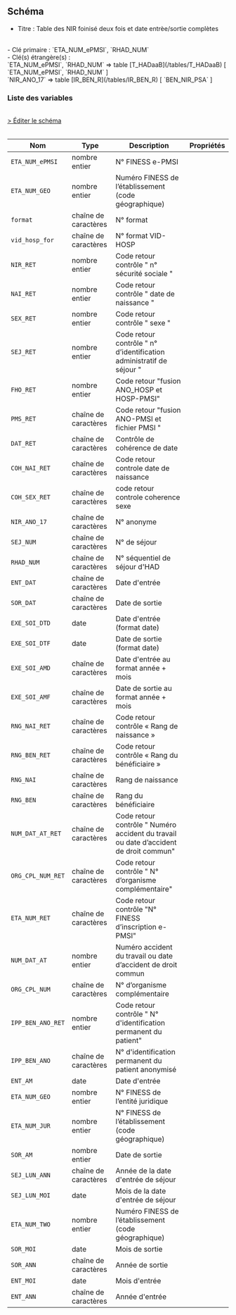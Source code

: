 ## Schéma

- Titre : Table des NIR foinisé deux fois et date entrèe/sortie complètes
<br />
- Clé primaire : `ETA_NUM_ePMSI`, `RHAD_NUM`
<br />
- Clé(s) étrangère(s) : <br />
`ETA_NUM_ePMSI`, `RHAD_NUM` => table [T_HADaaB](/tables/T_HADaaB) [ `ETA_NUM_ePMSI`, `RHAD_NUM` ]<br />
`NIR_ANO_17` => table [IR_BEN_R](/tables/IR_BEN_R) [ `BEN_NIR_PSA` ]<br />

### Liste des variables
<br />
<div>
    <a href="https://gitlab.com/healthdatahub/schema-snds/edit/master/schemas/PMSI%20HAD/T_HADaaC.json"  
    arget="_blank" rel="noopener noreferrer">> Éditer le schéma</a>
    <OutboundLink />
</div>
<br />

Nom|Type|Description|Propriétés
-|-|-|-
`ETA_NUM_ePMSI`|nombre entier|N° FINESS e-PMSI||
`ETA_NUM_GEO`|nombre entier|Numéro FINESS de l’établissement (code géographique)||
`format`|chaîne de caractères|N° format||
`vid_hosp_for`|chaîne de caractères|N° format VID-HOSP||
`NIR_RET`|nombre entier|Code retour contrôle &quot; n° sécurité sociale &quot; ||
`NAI_RET`|nombre entier|Code retour contrôle &quot; date de naissance &quot; ||
`SEX_RET`|nombre entier|Code retour contrôle &quot; sexe &quot; ||
`SEJ_RET`|nombre entier|Code retour contrôle &quot; n° d’identification administratif de séjour &quot; ||
`FHO_RET`|nombre entier|Code retour &quot;fusion ANO_HOSP et HOSP-PMSI&quot;||
`PMS_RET`|chaîne de caractères|Code retour &quot;fusion ANO-PMSI et fichier PMSI &quot;||
`DAT_RET`|chaîne de caractères|Contrôle de cohérence de date||
`COH_NAI_RET`|chaîne de caractères|Code retour controle date de naissance||
`COH_SEX_RET`|chaîne de caractères|code retour controle coherence sexe||
`NIR_ANO_17`|chaîne de caractères|N° anonyme ||
`SEJ_NUM`|chaîne de caractères|N° de séjour ||
`RHAD_NUM`|chaîne de caractères|N° séquentiel de séjour d&#x27;HAD||
`ENT_DAT`|chaîne de caractères|Date d&#x27;entrée||
`SOR_DAT`|chaîne de caractères|Date de sortie||
`EXE_SOI_DTD`|date|Date d&#x27;entrée (format date)||
`EXE_SOI_DTF`|date|Date de sortie (format date)||
`EXE_SOI_AMD`|chaîne de caractères|Date d&#x27;entrée au format année + mois||
`EXE_SOI_AMF`|chaîne de caractères|Date de sortie au format année + mois||
`RNG_NAI_RET`|chaîne de caractères|Code retour contrôle « Rang de naissance »||
`RNG_BEN_RET`|chaîne de caractères|Code retour contrôle « Rang du bénéficiaire »||
`RNG_NAI`|chaîne de caractères|Rang de naissance ||
`RNG_BEN`|chaîne de caractères|Rang du bénéficiaire ||
`NUM_DAT_AT_RET`|chaîne de caractères|Code retour contrôle &quot; Numéro accident du travail ou date d’accident de droit commun&quot;||
`ORG_CPL_NUM_RET`|chaîne de caractères|Code retour contrôle &quot; N° d’organisme complémentaire&quot;||
`ETA_NUM_RET`|chaîne de caractères|Code retour contrôle &quot;N° FINESS d’inscription e-PMSI&quot;||
`NUM_DAT_AT`|nombre entier|Numéro accident du travail ou date d’accident de droit commun||
`ORG_CPL_NUM`|chaîne de caractères|N° d’organisme complémentaire||
`IPP_BEN_ANO_RET`|nombre entier|Code retour contrôle &quot; N° d&#x27;identification permanent du patient&quot;||
`IPP_BEN_ANO`|chaîne de caractères|N° d&#x27;identification permanent du patient anonymisé||
`ENT_AM`|date|Date d&#x27;entrée||
`ETA_NUM_GEO`|nombre entier|N° FINESS de l’entité juridique||
`ETA_NUM_JUR`|nombre entier|N° FINESS de l’établissement (code géographique)||
`SOR_AM`|nombre entier|Date de sortie||
`SEJ_LUN_ANN`|chaîne de caractères|Année de la date d&#x27;entrée de séjour||
`SEJ_LUN_MOI`|date|Mois de la date d&#x27;entrée de séjour||
`ETA_NUM_TWO`|nombre entier|Numéro FINESS de l’établissement (code géographique)||
`SOR_MOI`|date|Mois de sortie||
`SOR_ANN`|chaîne de caractères|Année de sortie ||
`ENT_MOI`|date|Mois d&#x27;entrée||
`ENT_ANN`|chaîne de caractères|Année d&#x27;entrée||

